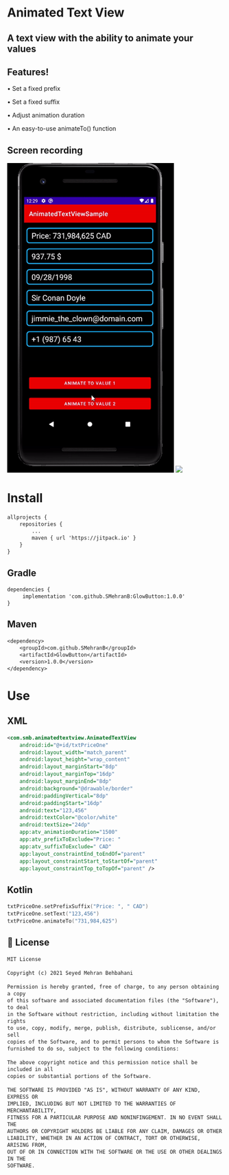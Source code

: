 # Animated Text View

## A text view with the ability to animate your values
 
## Features!

 •	 Set a fixed prefix
 
 •	 Set a fixed suffix
 
 •	 Adjust animation duration
 
 •	 An easy-to-use animateTo() function
 

## Screen recording
 
 <img src="./screen_recording.gif" height="720"> <img src="./screen_recording.png" height="720">
 
# Install
 
```
allprojects {
	repositories {
		...
		maven { url 'https://jitpack.io' }
	}
}
```
## Gradle

```
dependencies {
	 implementation 'com.github.SMehranB:GlowButton:1.0.0'
}
```
## Maven
```
<dependency>
	<groupId>com.github.SMehranB</groupId>
	<artifactId>GlowButton</artifactId>
	<version>1.0.0</version>
</dependency>
 ```
# Use
 
## XML
```xml
<com.smb.animatedtextview.AnimatedTextView
    android:id="@+id/txtPriceOne"
    android:layout_width="match_parent"
    android:layout_height="wrap_content"
    android:layout_marginStart="8dp"
    android:layout_marginTop="16dp"
    android:layout_marginEnd="8dp"
    android:background="@drawable/border"
    android:paddingVertical="8dp"
    android:paddingStart="16dp"
    android:text="123,456"
    android:textColor="@color/white"
    android:textSize="24dp"
    app:atv_animationDuration="1500"
    app:atv_prefixToExclude="Price: "
    app:atv_suffixToExclude=" CAD"
    app:layout_constraintEnd_toEndOf="parent"
    app:layout_constraintStart_toStartOf="parent"
    app:layout_constraintTop_toTopOf="parent" />
 ```

## Kotlin

```kotlin
txtPriceOne.setPrefixSuffix("Price: ", " CAD")
txtPriceOne.setText("123,456")
txtPriceOne.animateTo("731,984,625")
```

## 📄 License
```text
MIT License

Copyright (c) 2021 Seyed Mehran Behbahani

Permission is hereby granted, free of charge, to any person obtaining a copy
of this software and associated documentation files (the "Software"), to deal
in the Software without restriction, including without limitation the rights
to use, copy, modify, merge, publish, distribute, sublicense, and/or sell
copies of the Software, and to permit persons to whom the Software is
furnished to do so, subject to the following conditions:

The above copyright notice and this permission notice shall be included in all
copies or substantial portions of the Software.

THE SOFTWARE IS PROVIDED "AS IS", WITHOUT WARRANTY OF ANY KIND, EXPRESS OR
IMPLIED, INCLUDING BUT NOT LIMITED TO THE WARRANTIES OF MERCHANTABILITY,
FITNESS FOR A PARTICULAR PURPOSE AND NONINFINGEMENT. IN NO EVENT SHALL THE
AUTHORS OR COPYRIGHT HOLDERS BE LIABLE FOR ANY CLAIM, DAMAGES OR OTHER
LIABILITY, WHETHER IN AN ACTION OF CONTRACT, TORT OR OTHERWISE, ARISING FROM,
OUT OF OR IN CONNECTION WITH THE SOFTWARE OR THE USE OR OTHER DEALINGS IN THE
SOFTWARE.
```

